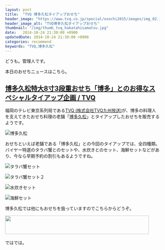 ```yaml
---
layout: post
title:  "TVQ 博多久松タイアップおせち"
header_image: "https://www.tvq.co.jp/special/osechi2015/images/img_02.jpg"
header_image_alt: "TVQ博多久松タイアップおせち"
thumbnail: "/img/thumb_tvq_hakatahisamatsu.jpg"
date:   2014-10-24 21:30:00 +0900
updatedDate: 2014-10-24 21:30:00 +0900
categories: recommend
keywords: "TVQ,博多久松"
---
```


どうも。管理人です。

本日のおせちニュースはこちら。

<!-- more -->

## [博多久松特大8寸3段重おせち「博多」とのお得なスペシャルタイアップ企画 / TVQ](https://www.tvq.co.jp/special/osechi2015/)

福岡のテレビ東京系列局である[TVQ (株式会社TVQ九州放送)](http://www.tvq.co.jp/index.html)が、博多の料理人を支えてきたおせち料理の老舗「[博多久松](https://www.facebook.com/hakatahisamatsu)」とタイアップしたおせちを販売するようです。

![博多久松](https://www.tvq.co.jp/special/osechi2015/images/img_13.jpg)

おせちといえば老舗である「博多久松」との今回のタイアップでは、全四種類。バイヤー特選のタラバ蟹とのセットや、水炊きとのセット、海鮮セットなどがあり、今なら早期予約の割引もあるようですね。

![タラバ蟹セット](https://www.tvq.co.jp/special/osechi2015/images/img_06.jpg)

![タラバ蟹セット２](https://www.tvq.co.jp/special/osechi2015/images/img_20.jpg)

![水炊きセット](https://www.tvq.co.jp/special/osechi2015/images/img_27.jpg)

![海鮮セット](https://www.tvq.co.jp/special/osechi2015/images/img_31.jpg)

博多久松では他にもおせちを扱っていますのでこちらからどうぞ。

<a href="http://px.a8.net/svt/ejp?a8mat=2BYNZF+SKVCY+22K6+4MPSTD" target="_blank">
<img border="0" width="468" height="60" alt="" src="http://www29.a8.net/svt/bgt?aid=141025515048&wid=003&eno=01&mid=s00000009663028002000&mc=1"></a>
<img border="0" width="1" height="1" src="http://www16.a8.net/0.gif?a8mat=2BYNZF+SKVCY+22K6+4MPSTD" alt="">

ではでは。